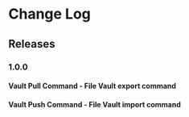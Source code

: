 # Change Log

## Releases
### 1.0.0
#### Vault Pull Command - File Vault export command
#### Vault Push Command - File Vault import command
